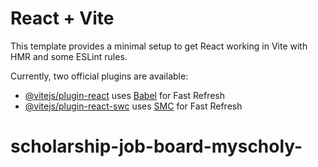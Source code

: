 # React + Vite

This template provides a minimal setup to get React working in Vite with HMR and some ESLint rules.

Currently, two official plugins are available:

- [@vitejs/plugin-react](https://github.com/vitejs/vite-plugin-react/blob/main/packages/plugin-react/README.md) uses
[Babel](https://babeljs.io/) for Fast Refresh
- [@vitejs/plugin-react-swc](https://github.com/vitejs/vite-plugin-react-swc) uses [SMC](https://swc.rs/) for Fast Refresh

# scholarship-job-board-myscholy-